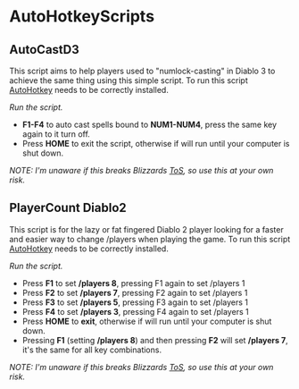 # AutoHotkeyScripts

## AutoCastD3

This script aims to help players used to "numlock-casting" in Diablo 3 to achieve the same thing using this simple script. To run this script [AutoHotkey](https://www.autohotkey.com) needs to be correctly installed. 

*Run the script.*

* **F1-F4** to auto cast spells bound to **NUM1-NUM4**, press the same key again to it turn off.
* Press **HOME** to exit the script, otherwise if will run until your computer is shut down.

*NOTE: I'm unaware if this breaks Blizzards [ToS](https://www.blizzard.com/en-us/legal/fba4d00f-c7e4-4883-b8b9-1b4500a402ea/blizzard-end-user-license-agreement), so use this at your own risk.*

## PlayerCount Diablo2

This script is for the lazy or fat fingered Diablo 2 player looking for a faster and easier way to change /players when playing the game. To run this script [AutoHotkey](https://www.autohotkey.com) needs to be correctly installed. 

*Run the script.*

* Press **F1** to set **/players 8**, pressing F1 again to set /players 1
* Press **F2** to set **/players 7**, pressing F2 again to set /players 1
* Press **F3** to set **/players 5**, pressing F3 again to set /players 1
* Press **F4** to set **/players 3**, pressing F4 again to set /players 1
* Press **HOME** to **exit**, otherwise if will run until your computer is shut down.
* Pressing **F1** (setting **/players 8**) and then pressing **F2** will set **/players 7**, it's the same for all key combinations.

*NOTE: I'm unaware if this breaks Blizzards [ToS](https://www.blizzard.com/en-us/legal/fba4d00f-c7e4-4883-b8b9-1b4500a402ea/blizzard-end-user-license-agreement), so use this at your own risk.*
